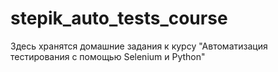 # stepik_auto_tests_course
Здесь хранятся домашние задания к курсу "Автоматизация тестирования с помощью Selenium и Python"
